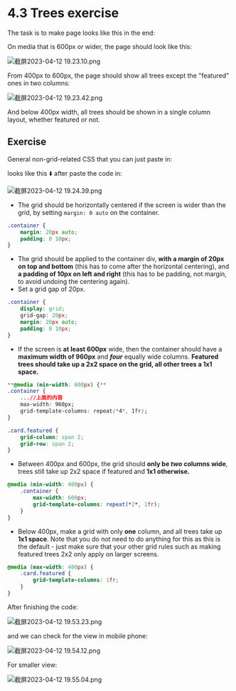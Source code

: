 # 4.3 Trees exercise

The task is to make page looks like this in the end:

On media that is 600px or wider, the page should look like this:

![截屏2023-04-12 19.23.10.png](4%203%20Trees%20exercise%20aec4050314a04af0bd4213ab7737e676/%25E6%2588%25AA%25E5%25B1%258F2023-04-12_19.23.10.png)

From 400px to 600px, the page should show all trees except the "featured" ones in two columns:

![截屏2023-04-12 19.23.42.png](4%203%20Trees%20exercise%20aec4050314a04af0bd4213ab7737e676/%25E6%2588%25AA%25E5%25B1%258F2023-04-12_19.23.42.png)

And below 400px width, all trees should be shown in a single column layout, whether featured or not.

## Exercise

General non-grid-related CSS that you can just paste in:

looks like this ⬇️ after paste the code in:

![截屏2023-04-12 19.24.39.png](4%203%20Trees%20exercise%20aec4050314a04af0bd4213ab7737e676/%25E6%2588%25AA%25E5%25B1%258F2023-04-12_19.24.39.png)

- The grid should be horizontally centered if the screen is wider than the grid, by setting `margin: 0 auto` on the container.

```css
.container {
    margin: 20px auto;
    padding: 0 10px;
}
```

- The grid should be applied to the container div, **with a margin of 20px on top and bottom** (this has to come after the horizontal centering), and **a padding of 10px on left and right** (this has to be padding, not margin, to avoid undoing the centering again).
- Set a grid gap of 20px.

```css
.container {
    display: grid;
    grid-gap: 20px;
    margin: 20px auto;
    padding: 0 10px;
}
```

- If the screen is **at least 600px** wide, then the container should have a **maximum width of 960px** and ***four*** equally wide columns. **Featured trees should take up a 2x2 space on the grid, all other trees a 1x1 space.**

```css
**@media (min-width: 600px) {**
.container {
    ...//上面的内容
    max-width: 960px;
    grid-template-columns: repeat(*4*, 1fr);
}

.card.featured {
    grid-column: span 2;
    grid-row: span 2;
}
```

- Between 400px and 600px, the grid should **only be *two* columns wide**, trees still take up 2x2 space if featured and **1x1 otherwise.**

```css
@media (min-width: 400px) {
    .container {
        max-width: 600px;
        grid-template-columns: repeat(*2*, 1fr);
    }
}
```

- Below 400px, make a grid with only **one** column, and all trees take up **1x1 space**. Note that you do not need to do anything for this as this is the default - just make sure that your other grid rules such as making featured trees 2x2 only apply on larger screens.

```css
@media (max-width: 400px) {
    .card.featured {
        grid-template-columns: 1fr;
    }
}
```

After finishing the code:

![截屏2023-04-12 19.53.23.png](4%203%20Trees%20exercise%20aec4050314a04af0bd4213ab7737e676/%25E6%2588%25AA%25E5%25B1%258F2023-04-12_19.53.23.png)

and we can check for the view in mobile phone:

![截屏2023-04-12 19.54.12.png](4%203%20Trees%20exercise%20aec4050314a04af0bd4213ab7737e676/%25E6%2588%25AA%25E5%25B1%258F2023-04-12_19.54.12.png)

For smaller view:

![截屏2023-04-12 19.55.04.png](4%203%20Trees%20exercise%20aec4050314a04af0bd4213ab7737e676/%25E6%2588%25AA%25E5%25B1%258F2023-04-12_19.55.04.png)